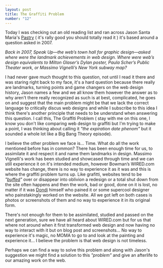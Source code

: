 ```yaml
---
layout: post
title: The Graffiti Problem
number: "12"
---
```


Today I was checking out an old reading list and ran across Jason Santa Maria's [Pastry](https://the-pastry-box-project.net/jason-santa-maria/2014-january-15)  ( it's rally good you should totally read it ) it's based around a question asked in 2007.

*Back in 2007, Speak Up—the web’s town hall for graphic design—asked where were the landmark achievements in web design. Where were web’s design equivalents to Milton Glaser’s Dylan poster, Paula Scher’s Public Theater work, or Massimo Vignelli’s New York subway map?*

I had never gave much thought to this question, not until I read it there and was staring right back to my face, it's a hard question because there really are landmarks, turning points and game changers on the web design history, Jason names a few and we all know them however the answer as to why aren't there really recognized as such is at best, complicated, he goes on and suggest that the main problem might be that we lack the correct language to critically discus web designs and while I subscribe to this idea I think there's another principle that needs to be understand when answering this question. I call this, The Graffiti Problem ( stay with me on this one, I know you don't like comparing web design to graffiti but I'm trying to make a point, I was thinking about calling it *"the expiration date phenom"* but it sounded a whole lot like a Big Bang Theory episode).

I believe the other problem we face is... Time. What do all the work mentioned before has in common? There has been enough time for us, to assimilate it and respect it and name them landmarks in design. Massimo Vignelli's work has been studied and showcased through time and we can still experience it on it's intended medium, however Bowman’s WIRED.com website has change, there is no way to experience it as it was and this is where the graffiti problem turns up. Like grafitti, websites tend to be *"[buffed](http://entertainment.time.com/2013/11/20/whitewash-historic-graffiti-monument-is-painted-over/)"* over or disappear into oblivion a redesign or a total shut down from the site often happens and then the work, bad or good, done on it is lost, no matter if it was [Dondi](https://www.google.com.mx/search?q=dondi&hl=en-US&espv=1&source=lnms&tbm=isch&sboxchip=Images&sa=X&ei=KnzYUtXQJMrEoASt7IG4Bw&ved=0CAkQ_AUoAA&biw=1024&bih=672) himself who pained it or some supercool designer who painstakingly worked on the website. All we got left on both cases is photos or screenshots of them and no way to experience it in its original form.

There's not enough for them to be assimilated, studied and passed on the next generation, sure we have all heard about WIRED.com but for us that where not around when it first transformed web design and now having no way to interact with it but on blog post and screenshots... No way to experience it's magic, no MOMA to go to and look at the painting and experience it... I believe the problem is that web design is not timeless.

Perhaps we can find a way to solve this problem and along with Jason's suggestion we might find a solution to this *"problem"* and give an afterlife to our amazing work on the web.
